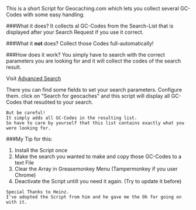 This is a short Script for Geocaching.com which lets you collect several GC-Codes with some easy handling.

###What it does?
It collects al GC-Codes from the Search-List that is displayed after your Search Request
if you use it correct.

###What it **not** does?
Collect those Codes full-automatically!

###How does it work?
You simply have to search with the correct parameters you are looking for and it will collect the codes of the search result.

Visit [Advanced Search](http://www.geocaching.com/seek/nearest.aspx "Redirects to Geocaching.com")

There you can find some fields to set your search parameters.
Configure them. click on "Search for geocaches" and this script will display all GC-Codes that resuöted to your search.

```
But be careful!
It simply adds all GC-Codes in the resulting list.
So have to care by yourself that this list contains exactly what you were looking for.
```

###My Tip for this:
1. Install the Script once
2. Make the search you wanted to make and copy those GC-Codes to a text File
3. Clear the Array in Greasemonkey Menu (Tampermonkey if you user Chrome)
4. Deactivate the Script untill you need it again. (Try to update it before)

```
Special Thanks to Heinz.
I've adopted the Script from him and he gave me the Ok for going on with it.
```
